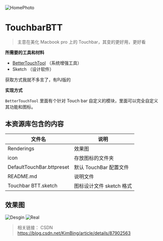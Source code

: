![HomePhoto](https://github.com/KyleBing/TouchbarBBT/blob/master/Renderings/cover.jpg)
# TouchbarBTT

> 主意在美化 Macbook pro 上的 Touchbar，其变的更好用，更好看



**所需要的工具和材料**

- [BetterTouchTool](https://folivora.ai/) （系统增强工具）
- Sketch （设计软件）

获取方式我就不多言了，有PJ版的


**实现方式**

`BetterTouchTool` 里面有个针对 Touch bar 自定义的模块，里面可以完全自定义其功能和图标。



## 本资源库包含的内容

文件名 | 说明
--- | ---
Renderings | 效果图
icon | 存放图标的文件夹
DefaultTouchBar.bttpreset | 默认 TouchBar 配置文件
README.md | 说明文件
Touchbar BTT.sketch | 图标设计文件 sketch 格式
 
 
 
 
## 效果图

![Desgin](https://github.com/KyleBing/TouchbarBBT/blob/master/Renderings/0-default.png)
![Real](https://github.com/KyleBing/TouchbarBBT/blob/master/Renderings/keyboard.jpg)


> 相关链接： CSDN https://blog.csdn.net/KimBing/article/details/87902563
